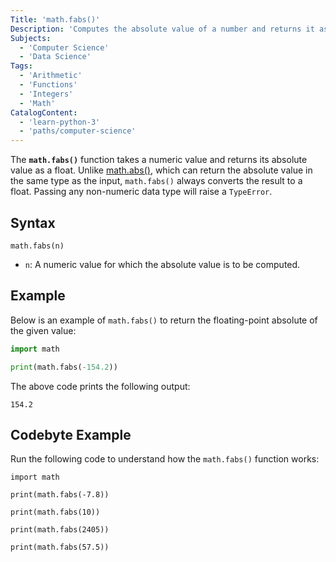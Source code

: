 ```yaml
---
Title: 'math.fabs()'
Description: 'Computes the absolute value of a number and returns it as a floating-point value.'
Subjects:
  - 'Computer Science'
  - 'Data Science'
Tags:
  - 'Arithmetic'
  - 'Functions'
  - 'Integers'
  - 'Math'
CatalogContent:
  - 'learn-python-3'
  - 'paths/computer-science'
---
```


The **`math.fabs()`** function takes a numeric value and returns its absolute value as a float. Unlike [math.abs()](https://www.codecademy.com/resources/docs/numpy/math-methods/abs), which can return the absolute value in the same type as the input, `math.fabs()` always converts the result to a float. Passing any non-numeric data type will raise a `TypeError`.

## Syntax

```pseudo
math.fabs(n)
```

- `n`: A numeric value for which the absolute value is to be computed.

## Example

Below is an example of `math.fabs()` to return the floating-point absolute of the given value:

```py
import math

print(math.fabs(-154.2))
```

The above code prints the following output:

```shell
154.2
```

## Codebyte Example

Run the following code to understand how the `math.fabs()` function works:

```codebyte/python
import math

print(math.fabs(-7.8))

print(math.fabs(10))

print(math.fabs(2405))

print(math.fabs(57.5))
```
